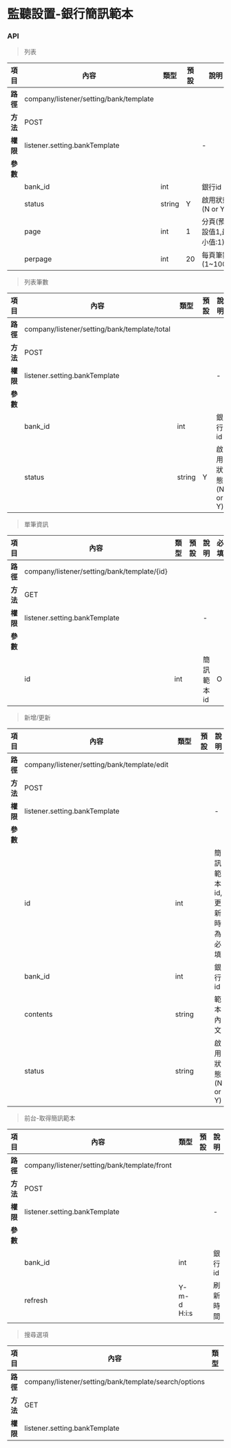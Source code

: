 # 監聽設置-銀行簡訊範本

### API

> 列表

| 項目         | 內容                         | 類型         | 預設         | 說明                  | 必填  |
|-------------|-----------------------------|--------------|--------------|---------------------|-------|
| <b>路徑</b>  |company/listener/setting/bank/template|      |              |                     |      |
| <b>方法</b>  | POST                        |              |              |                     |      |
| <b>權限</b>  |listener.setting.bankTemplate|              |              |          -          |      |
| <b>參數</b>  |                             |              |              |                     |      |
|             | bank_id                     |  int         |              |      銀行id         |   x  |
|             | status                      |  string      |      Y       |   啟用狀態(N or Y)    |  x  |
|             | page                        | int          |      1       |   分頁(預設值1,最小值:1)|   x  |
|             | perpage                     | int          |      20      |   每頁筆數(1~100)      |   x  |

> 列表筆數

| 項目         | 內容                         | 類型         | 預設         | 說明                  | 必填  |
|-------------|-----------------------------|--------------|--------------|---------------------|-------|
| <b>路徑</b>  |company/listener/setting/bank/template/total|      |              |                     |      |
| <b>方法</b>  | POST                        |              |              |                     |      |
| <b>權限</b>  |listener.setting.bankTemplate|              |              |          -          |      |
| <b>參數</b>  |                             |              |              |                     |      |
|             | bank_id                     |  int         |              |      銀行id         |   x  |
|             | status                      |  string      |      Y       |   啟用狀態(N or Y)    |  x  |

> 單筆資訊

| 項目         | 內容                         | 類型         | 預設         | 說明                  | 必填  |
|-------------|-----------------------------|--------------|--------------|---------------------|-------|
| <b>路徑</b>  |company/listener/setting/bank/template/{id}| |              |                     |      |
| <b>方法</b>  | GET                         |              |              |                     |      |
| <b>權限</b>  |listener.setting.bankTemplate|              |              |          -          |      |
| <b>參數</b>  |                             |              |              |                     |      |
|             | id                          |  int         |              |      簡訊範本id       |   O  |


> 新增/更新

| 項目         | 內容                         | 類型         | 預設         | 說明                  | 必填  |
|-------------|-----------------------------|--------------|--------------|---------------------|-------|
| <b>路徑</b>  |company/listener/setting/bank/template/edit| |              |                     |      |
| <b>方法</b>  | POST                        |              |              |                     |      |
| <b>權限</b>  |listener.setting.bankTemplate|              |              |          -          |      |
| <b>參數</b>  |                             |              |              |                     |      |
|             | id                          |  int         |              |  簡訊範本id,更新時為必填|   x  |
|             | bank_id                     |  int         |              |      銀行id          |   O  |
|             | contents                    |  string      |              |      範本內文         |   O  |
|             | status                      |  string      |              |      啟用狀態(N or Y) |   O  |


> 前台-取得簡訊範本

| 項目         | 內容                         | 類型         | 預設         | 說明                  | 必填  |
|-------------|-----------------------------|--------------|--------------|---------------------|-------|
| <b>路徑</b>  |company/listener/setting/bank/template/front|      |              |                     |      |
| <b>方法</b>  | POST                        |              |              |                     |      |
| <b>權限</b>  |listener.setting.bankTemplate|              |              |          -          |      |
| <b>參數</b>  |                             |              |              |                     |      |
|             | bank_id                     |  int         |              |      銀行id          |   x  |
|             | refresh                     | Y-m-d H:i:s  |              |    刷新時間           |  x  |


> 搜尋選項

| 項目         | 內容                         | 類型         | 預設         | 說明                  | 必填  |
|-------------|-----------------------------|--------------|--------------|---------------------|-------|
| <b>路徑</b>  |company/listener/setting/bank/template/search/options|     |              |                     |      |
| <b>方法</b>  | GET                         |              |              |                     |      |
| <b>權限</b>  |listener.setting.bankTemplate|              |              |          -          |      |
